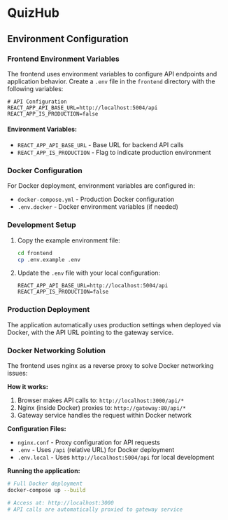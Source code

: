 # QuizHub

## Environment Configuration

### Frontend Environment Variables

The frontend uses environment variables to configure API endpoints and application behavior. Create a `.env` file in the `frontend` directory with the following variables:

```env
# API Configuration
REACT_APP_API_BASE_URL=http://localhost:5004/api
REACT_APP_IS_PRODUCTION=false
```

#### Environment Variables:
- `REACT_APP_API_BASE_URL` - Base URL for backend API calls
- `REACT_APP_IS_PRODUCTION` - Flag to indicate production environment

### Docker Configuration

For Docker deployment, environment variables are configured in:
- `docker-compose.yml` - Production Docker configuration
- `.env.docker` - Docker environment variables (if needed)

### Development Setup

1. Copy the example environment file:
   ```bash
   cd frontend
   cp .env.example .env
   ```

2. Update the `.env` file with your local configuration:
   ```env
   REACT_APP_API_BASE_URL=http://localhost:5004/api
   REACT_APP_IS_PRODUCTION=false
   ```

### Production Deployment

The application automatically uses production settings when deployed via Docker, with the API URL pointing to the gateway service.

### Docker Networking Solution

The frontend uses nginx as a reverse proxy to solve Docker networking issues:

**How it works:**
1. Browser makes API calls to: `http://localhost:3000/api/*`
2. Nginx (inside Docker) proxies to: `http://gateway:80/api/*`
3. Gateway service handles the request within Docker network

**Configuration Files:**
- `nginx.conf` - Proxy configuration for API requests
- `.env` - Uses `/api` (relative URL) for Docker deployment
- `.env.local` - Uses `http://localhost:5004/api` for local development

**Running the application:**
```bash
# Full Docker deployment
docker-compose up --build

# Access at: http://localhost:3000
# API calls are automatically proxied to gateway service
```